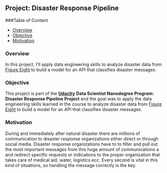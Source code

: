 
## Project: Disaster Response Pipeline 

###Table of Content
  * [Overview](#overview)
  * [Objective](#objective) 
  * [Motivation](#motivation)
  
  
  
### Overview 
In this project, I'll apply data engineering skills to analyze disaster data from  [Figure Eight](https://www.figure-eight.com/)  to build a model for an API that classifies disaster messages.



### Objective 
This project is part of the [**Udacity**](https://eu.udacity.com/) **Data Scientist Nanodegree Program: Disaster Response Pipeline Project** and the goal was to apply the data engineering skills learned in the course to analyze disaster data from [Figure Eight](https://www.figure-eight.com/) to build a model for an API that classifies disaster messages. 

### Motivation 
During and immediately after natural disaster there are millions of communication to disaster response organizations either direct or through social media. Disaster response organizations have to to filter and pull out the most important messages from this huge amount of communications a and redirect specific requests or indications to the proper organization that takes care of medical aid, water, logistics ecc. Every second is vital in this kind of situations, so handling the message correctly is the key. 


